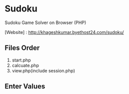 # Sudoku
Sudoku Game Solver on Browser (PHP)

[Website] : http://khageshkumar.byethost24.com/sudoku/

## Files Order
  1. start.php
  2. calcuate.php
  3. view.php(include session.php)
  
 
## Enter Values
